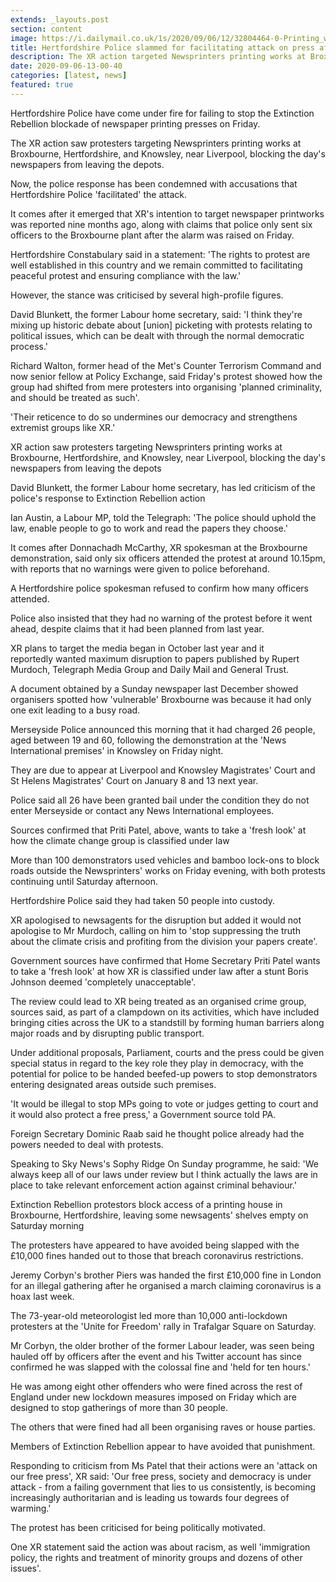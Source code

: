 ```yaml
---
extends: _layouts.post
section: content
image: https://i.dailymail.co.uk/1s/2020/09/06/12/32804464-0-Printing_was_moved_to_other_sites_but_the_protests_could_lead_to-a-4_1599393373342.jpg 
title: Hertfordshire Police slammed for facilitating attack on press after newspaper printer blockade 
description: The XR action targeted Newsprinters printing works at Broxbourne, Hertfordshire, and Knowsley, near Liverpool, blocking the days newspapers from leaving the depots. 
date: 2020-09-06-13-00-40 
categories: [latest, news] 
featured: true 
--- 
```

Hertfordshire Police have come under fire for failing to stop the Extinction Rebellion blockade of newspaper printing presses on Friday.

The XR action saw protesters targeting Newsprinters printing works at Broxbourne, Hertfordshire, and Knowsley, near Liverpool, blocking the day's newspapers from leaving the depots.

Now, the police response has been condemned with accusations that Hertfordshire Police 'facilitated' the attack.

It comes after it emerged that XR's intention to target newspaper printworks was reported nine months ago, along with claims that police only sent six officers to the Broxbourne plant after the alarm was raised on Friday.

Hertfordshire Constabulary said in a statement: 'The rights to protest are well established in this country and we remain committed to facilitating peaceful protest and ensuring compliance with the law.' 

However, the stance was criticised by several high-profile figures.

David Blunkett, the former Labour home secretary, said: 'I think they're mixing up historic debate about [union] picketing with protests relating to political issues, which can be dealt with through the normal democratic process.'

Richard Walton, former head of the Met's Counter Terrorism Command and now senior fellow at Policy Exchange, said Friday's protest showed how the group had shifted from mere protesters into organising 'planned criminality, and should be treated as such'.

'Their reticence to do so undermines our democracy and strengthens extremist groups like XR.'

XR action saw protesters targeting Newsprinters printing works at Broxbourne, Hertfordshire, and Knowsley, near Liverpool, blocking the day's newspapers from leaving the depots 

David Blunkett, the former Labour home secretary, has led criticism of the police's response to Extinction Rebellion action

Ian Austin, a Labour MP, told the Telegraph: 'The police should uphold the law, enable people to go to work and read the papers they choose.' 

It comes after Donnachadh McCarthy, XR spokesman at the Broxbourne demonstration, said only six officers attended the protest at around 10.15pm, with reports that no warnings were given to police beforehand.

A Hertfordshire police spokesman refused to confirm how many officers attended. 

Police also insisted that they had no warning of the protest before it went ahead, despite claims that it had been planned from last year.  

XR plans to target the media began in October last year and it reportedly wanted maximum disruption to papers published by Rupert Murdoch, Telegraph Media Group and Daily Mail and General Trust.

A document obtained by a Sunday newspaper last December showed organisers spotted how 'vulnerable' Broxbourne was because it had only one exit leading to a busy road.   

Merseyside Police announced this morning that it had charged 26 people, aged between 19 and 60, following the demonstration at the 'News International premises' in Knowsley on Friday night.

They are due to appear at Liverpool and Knowsley Magistrates' Court and St Helens Magistrates' Court on January 8 and 13 next year.

Police said all 26 have been granted bail under the condition they do not enter Merseyside or contact any News International employees.

Sources confirmed that Priti Patel, above, wants to take a 'fresh look' at how the climate change group is classified under law

More than 100 demonstrators used vehicles and bamboo lock-ons to block roads outside the Newsprinters' works on Friday evening, with both protests continuing until Saturday afternoon. 

Hertfordshire Police said they had taken 50 people into custody.

XR apologised to newsagents for the disruption but added it would not apologise to Mr Murdoch, calling on him to 'stop suppressing the truth about the climate crisis and profiting from the division your papers create'.

Government sources have confirmed that Home Secretary Priti Patel wants to take a 'fresh look' at how XR is classified under law after a stunt Boris Johnson deemed 'completely unacceptable'.

The review could lead to XR being treated as an organised crime group, sources said, as part of a clampdown on its activities, which have included bringing cities across the UK to a standstill by forming human barriers along major roads and by disrupting public transport.

Under additional proposals, Parliament, courts and the press could be given special status in regard to the key role they play in democracy, with the potential for police to be handed beefed-up powers to stop demonstrators entering designated areas outside such premises.

'It would be illegal to stop MPs going to vote or judges getting to court and it would also protect a free press,' a Government source told PA.

Foreign Secretary Dominic Raab said he thought police already had the powers needed to deal with protests.

Speaking to Sky News's Sophy Ridge On Sunday programme, he said: 'We always keep all of our laws under review but I think actually the laws are in place to take relevant enforcement action against criminal behaviour.'

Extinction Rebellion protestors block access of a printing house in Broxbourne, Hertfordshire, leaving some newsagents' shelves empty on Saturday morning

The protesters have appeared to have avoided being slapped with the £10,000 fines handed out to those that breach coronavirus restrictions. 

Jeremy Corbyn's brother Piers was handed the first £10,000 fine in London for an illegal gathering after he organised a march claiming coronavirus is a hoax last week.

The 73-year-old meteorologist led more than 10,000 anti-lockdown protesters at the 'Unite for Freedom' rally in Trafalgar Square on Saturday.

Mr Corbyn, the older brother of the former Labour leader, was seen being hauled off by officers after the event and his Twitter account has since confirmed he was slapped with the colossal fine and 'held for ten hours.'

He was among eight other offenders who were fined across the rest of England under new lockdown measures imposed on Friday which are designed to stop gatherings of more than 30 people.

The others that were fined had all been organising raves or house parties.

Members of Extinction Rebellion appear to have avoided that punishment. 

Responding to criticism from Ms Patel that their actions were an 'attack on our free press', XR said: 'Our free press, society and democracy is under attack - from a failing government that lies to us consistently, is becoming increasingly authoritarian and is leading us towards four degrees of warming.'

The protest has been criticised for being politically motivated.

One XR statement said the action was about racism, as well 'immigration policy, the rights and treatment of minority groups and dozens of other issues'.


